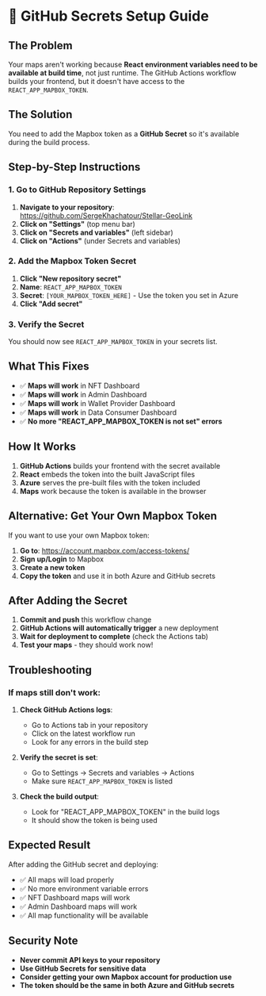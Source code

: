 # 🔐 GitHub Secrets Setup Guide

## The Problem

Your maps aren't working because **React environment variables need to be available at build time**, not just runtime. The GitHub Actions workflow builds your frontend, but it doesn't have access to the `REACT_APP_MAPBOX_TOKEN`.

## The Solution

You need to add the Mapbox token as a **GitHub Secret** so it's available during the build process.

## Step-by-Step Instructions

### 1. Go to GitHub Repository Settings

1. **Navigate to your repository**: https://github.com/SergeKhachatour/Stellar-GeoLink
2. **Click on "Settings"** (top menu bar)
3. **Click on "Secrets and variables"** (left sidebar)
4. **Click on "Actions"** (under Secrets and variables)

### 2. Add the Mapbox Token Secret

1. **Click "New repository secret"**
2. **Name**: `REACT_APP_MAPBOX_TOKEN`
3. **Secret**: `[YOUR_MAPBOX_TOKEN_HERE]` - Use the token you set in Azure
4. **Click "Add secret"**

### 3. Verify the Secret

You should now see `REACT_APP_MAPBOX_TOKEN` in your secrets list.

## What This Fixes

- ✅ **Maps will work** in NFT Dashboard
- ✅ **Maps will work** in Admin Dashboard  
- ✅ **Maps will work** in Wallet Provider Dashboard
- ✅ **Maps will work** in Data Consumer Dashboard
- ✅ **No more "REACT_APP_MAPBOX_TOKEN is not set" errors**

## How It Works

1. **GitHub Actions** builds your frontend with the secret available
2. **React** embeds the token into the built JavaScript files
3. **Azure** serves the pre-built files with the token included
4. **Maps** work because the token is available in the browser

## Alternative: Get Your Own Mapbox Token

If you want to use your own Mapbox token:

1. **Go to**: https://account.mapbox.com/access-tokens/
2. **Sign up/Login** to Mapbox
3. **Create a new token**
4. **Copy the token** and use it in both Azure and GitHub secrets

## After Adding the Secret

1. **Commit and push** this workflow change
2. **GitHub Actions will automatically trigger** a new deployment
3. **Wait for deployment to complete** (check the Actions tab)
4. **Test your maps** - they should work now!

## Troubleshooting

### If maps still don't work:

1. **Check GitHub Actions logs**:
   - Go to Actions tab in your repository
   - Click on the latest workflow run
   - Look for any errors in the build step

2. **Verify the secret is set**:
   - Go to Settings → Secrets and variables → Actions
   - Make sure `REACT_APP_MAPBOX_TOKEN` is listed

3. **Check the build output**:
   - Look for "REACT_APP_MAPBOX_TOKEN" in the build logs
   - It should show the token is being used

## Expected Result

After adding the GitHub secret and deploying:
- ✅ All maps will load properly
- ✅ No more environment variable errors
- ✅ NFT Dashboard maps will work
- ✅ Admin Dashboard maps will work
- ✅ All map functionality will be available

## Security Note

- **Never commit API keys to your repository**
- **Use GitHub Secrets for sensitive data**
- **Consider getting your own Mapbox account for production use**
- **The token should be the same in both Azure and GitHub secrets**
